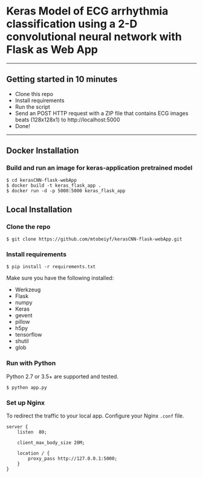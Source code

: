 # Keras Model of ECG arrhythmia classification using a 2-D convolutional neural network with Flask as Web App 

------------------

## Getting started in 10 minutes

- Clone this repo 
- Install requirements
- Run the script
- Send an POST HTTP request with a ZIP file that contains ECG images beats (128x128x1) to http://localhost:5000
- Done! 


------------------

## Docker Installation

### Build and run an image for keras-application pretrained model 
```shell
$ cd kerasCNN-flask-webApp
$ docker build -t keras_flask_app .
$ docker run -d -p 5000:5000 keras_flask_app 
```


## Local Installation

### Clone the repo
```shell
$ git clone https://github.com/mtobeiyf/kerasCNN-flask-webApp.git
```

### Install requirements

```shell
$ pip install -r requirements.txt
```

Make sure you have the following installed:
- Werkzeug
- Flask
- numpy
- Keras
- gevent
- pillow
- h5py
- tensorflow
- shutil
- glob

### Run with Python

Python 2.7 or 3.5+ are supported and tested.

```shell
$ python app.py
```
### Set up Nginx

To redirect the traffic to your local app.
Configure your Nginx `.conf` file.
```
server {
    listen  80;

    client_max_body_size 20M;

    location / {
        proxy_pass http://127.0.0.1:5000;
    }
}
```
